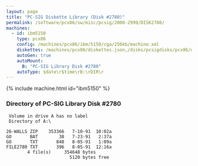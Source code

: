 ```yaml
---
layout: page
title: "PC-SIG Diskette Library (Disk #2780)"
permalink: /software/pcx86/sw/misc/pcsig/2000-2999/DISK2780/
machines:
  - id: ibm5150
    type: pcx86
    config: /machines/pcx86/ibm/5150/cga/256kb/machine.xml
    diskettes: /machines/pcx86/diskettes.json,/disks/pcsigdisks/pcx86/diskettes.json
    autoGen: true
    autoMount:
      B: "PC-SIG Library Disk #2780"
    autoType: $date\r$time\rB:\rDIR\r
---
```


{% include machine.html id="ibm5150" %}

### Directory of PC-SIG Library Disk #2780

     Volume in drive A has no label
     Directory of A:\

    26-WALLS ZIP    353366   7-10-91  10:02a
    GO       BAT        38   7-23-91   2:37a
    GO       TXT       848   8-05-91   1:09a
    FILE2780 TXT       396   8-05-91  12:16a
            4 file(s)     354648 bytes
                            5120 bytes free
